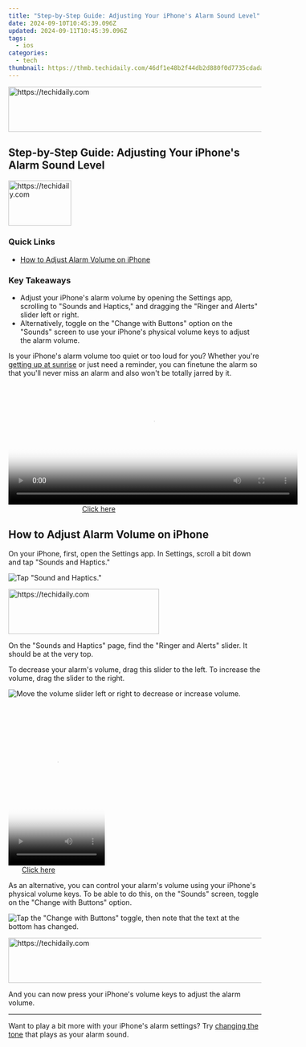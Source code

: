 ```yaml
---
title: "Step-by-Step Guide: Adjusting Your iPhone's Alarm Sound Level"
date: 2024-09-10T10:45:39.096Z
updated: 2024-09-11T10:45:39.096Z
tags:
  - ios
categories:
  - tech
thumbnail: https://thmb.techidaily.com/46df1e48b2f44db2d880f0d7735cdada8076c6dcb75637faff2a09a30c684309.jpg
---
```






<!-- affiliate ads begin -->
<a href="https://ephamedtechinc.pxf.io/c/5597632/2137213/26400" target="_top" id="2137213">
  <img src="//a.impactradius-go.com/display-ad/26400-2137213" border="0" alt="https://techidaily.com" width="728" height="90"/>
</a>
<img height="0" width="0" src="https://ephamedtechinc.pxf.io/i/5597632/2137213/26400" style="position:absolute;visibility:hidden;" border="0" />
<!-- affiliate ads end -->




## Step-by-Step Guide: Adjusting Your iPhone's Alarm Sound Level





<!-- affiliate ads begin -->
<a href="https://aligracehair.sjv.io/c/5597632/2135409/19272" target="_top" id="2135409">
  <img src="//a.impactradius-go.com/display-ad/19272-2135409" border="0" alt="https://techidaily.com" width="125" height="90"/>
</a>
<img height="0" width="0" src="https://aligracehair.sjv.io/i/5597632/2135409/19272" style="position:absolute;visibility:hidden;" border="0" />
<!-- affiliate ads end -->




### Quick Links

* [How to Adjust Alarm Volume on iPhone](https://facebook-clips.techidaily.com/updated-2024-approved-elevating-the-profile-game-top-strategies-for-compelling-social-media-profiles/)

### Key Takeaways

* Adjust your iPhone's alarm volume by opening the Settings app, scrolling to "Sounds and Haptics," and dragging the "Ringer and Alerts" slider left or right.
* Alternatively, toggle on the "Change with Buttons" option on the "Sounds" screen to use your iPhone's physical volume keys to adjust the alarm volume.

 Is your iPhone's alarm volume too quiet or too loud for you? Whether you're [getting up at sunrise](https://some-approaches.techidaily.com/updated-understanding-the-essence-of-luts-for-professional-photography/) or just need a reminder, you can finetune the alarm so that you'll never miss an alarm and also won't be totally jarred by it.





<!-- affiliate ads begin -->
<span id="1983549">
					<video width="576" height="240" style="cursor:pointer"
           poster="//a.impactradius-go.com/display-clicktoplayimage/1983549.png"
           onclick="if(!this.playClicked){this.play();this.setAttribute('controls',true);this.playClicked=true;}">
	   <source src="//a.impactradius-go.com/display-ad/22993-1983549">
	   <img src="//a.impactradius-go.com/display-clicktoplayimage/1983549.png" style="border: none; height: 100%; width: 100%; object-fit: contain">
	</video>
	<div style="width:360px;text-align:center"><a href="javascript:window.open(decodeURIComponent('https%3A%2F%2Fhomestyler.sjv.io%2Fc%2F5597632%2F1983549%2F22993'), '_blank');void(0);">Click here</a></div>
</span>
<img height="0" width="0" src="https://imp.pxf.io/i/5597632/1983549/22993" style="position:absolute;visibility:hidden;" border="0" />
<!-- affiliate ads end -->




##  How to Adjust Alarm Volume on iPhone

 On your iPhone, first, open the Settings app. In Settings, scroll a bit down and tap "Sounds and Haptics."

![Tap "Sound and Haptics."](https://static1.howtogeekimages.com/wordpress/wp-content/uploads/2023/11/1-sound-and-haptics.png) 





<!-- affiliate ads begin -->
<a href="https://aligracehair.sjv.io/c/5597632/2115946/19272" target="_top" id="2115946">
  <img src="//a.impactradius-go.com/display-ad/19272-2115946" border="0" alt="https://techidaily.com" width="300" height="90"/>
</a>
<img height="0" width="0" src="https://aligracehair.sjv.io/i/5597632/2115946/19272" style="position:absolute;visibility:hidden;" border="0" />
<!-- affiliate ads end -->




 On the "Sounds and Haptics" page, find the "Ringer and Alerts" slider. It should be at the very top. 

 To decrease your alarm's volume, drag this slider to the left. To increase the volume, drag the slider to the right.

![Move the volume slider left or right to decrease or increase volume.](https://static1.howtogeekimages.com/wordpress/wp-content/uploads/2023/11/2-volume-slider.png) 





<!-- affiliate ads begin -->
<span id="1702748">
					<video width="192" height="320" style="cursor:pointer"
           poster="//a.impactradius-go.com/display-clicktoplayimage/1702748.png"
           onclick="if(!this.playClicked){this.play();this.setAttribute('controls',true);this.playClicked=true;}">
	   <source src="//a.impactradius-go.com/display-ad/18544-1702748">
	   <img src="//a.impactradius-go.com/display-clicktoplayimage/1702748.png" style="border: none; height: 100%; width: 100%; object-fit: contain">
	</video>
	<div style="width:120px;text-align:center"><a href="javascript:window.open(decodeURIComponent('https%3A%2F%2Ftwopages.pxf.io%2Fc%2F5597632%2F1702748%2F18544'), '_blank');void(0);">Click here</a></div>
</span>
<img height="0" width="0" src="https://imp.pxf.io/i/5597632/1702748/18544" style="position:absolute;visibility:hidden;" border="0" />
<!-- affiliate ads end -->




 As an alternative, you can control your alarm's volume using your iPhone's physical volume keys. To be able to do this, on the "Sounds" screen, toggle on the "Change with Buttons" option.

![Tap the "Change with Buttons" toggle, then note that the text at the bottom has changed.](https://static1.howtogeekimages.com/wordpress/wp-content/uploads/2023/11/3-volume-buttons-enabled.png) 





<!-- affiliate ads begin -->
<a href="https://appsumo.8odi.net/c/5597632/2123748/7443" target="_top" id="2123748">
  <img src="//a.impactradius-go.com/display-ad/7443-2123748" border="0" alt="https://techidaily.com" width="600" height="90"/>
</a>
<img height="0" width="0" src="https://appsumo.8odi.net/i/5597632/2123748/7443" style="position:absolute;visibility:hidden;" border="0" />
<!-- affiliate ads end -->




 And you can now press your iPhone's volume keys to adjust the alarm volume.

---

 Want to play a bit more with your iPhone's alarm settings? Try [changing the tone](https://screen-video-capture.techidaily.com/new-omnipresent-iptv-broadcasting/) that plays as your alarm sound.

<ins class="adsbygoogle"
     style="display:block"
     data-ad-format="autorelaxed"
     data-ad-client="ca-pub-7571918770474297"
     data-ad-slot="1223367746"></ins>



<ins class="adsbygoogle"
     style="display:block"
     data-ad-client="ca-pub-7571918770474297"
     data-ad-slot="8358498916"
     data-ad-format="auto"
     data-full-width-responsive="true"></ins>










